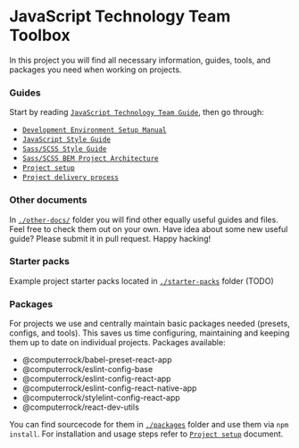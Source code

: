 # JavaScript Technology Team Toolbox

In this project you will find all necessary information, guides, tools, and packages you need when working on projects.


### Guides

Start by reading [`JavaScript Technology Team Guide`](./javascript-technology-team-guide.md), then go through:

* [`Development Environment Setup Manual`](./development-environment-setup-manual.md)
* [`JavaScript Style Guide`](./javascript-style-guide.md)
* [`Sass/SCSS Style Guide`](./sass-scss-style-guide.md)
* [`Sass/SCSS BEM Project Architecture`](./sass-scss-bem-project-architecture.md)
* [`Project setup`](./project-setup.md)
* [`Project delivery process`](./project-delivery-process.md)


### Other documents

In [`./other-docs/`](./other-docs) folder you will find other equally useful guides and files. Feel free to check them 
out on your own. Have idea about some new useful guide? Please submit it in pull request. Happy hacking!


### Starter packs

Example project starter packs located in [`./starter-packs`](./starter-packs) folder (TODO)


### Packages

For projects we use and centrally maintain basic packages needed (presets, configs, and tools). This saves us time 
configuring, maintaining and keeping them up to date on individual projects. Packages available: 

* @computerrock/babel-preset-react-app
* @computerrock/eslint-config-base
* @computerrock/eslint-config-react-app
* @computerrock/eslint-config-react-native-app
* @computerrock/stylelint-config-react-app
* @computerrock/react-dev-utils

You can find sourcecode for them in [`./packages`](./packages) folder and use them via `npm install`. For installation
and usage steps refer to [`Project setup`](./project-setup.md) document.
